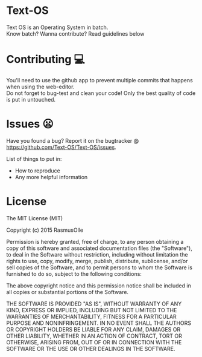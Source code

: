# Text-OS
Text OS is an Operating System in batch. <br>
Know batch? Wanna contribute? Read guidelines below

# Contributing :computer:
You'll need to use the github app to prevent multiple commits that happens when using the web-editor. <br>
Do not forget to bug-test and clean your code! Only the best quality of code is put in untouched.

# Issues :frowning:
Have you found a bug? Report it on the bugtracker @ https://github.com/Text-OS/Text-OS/issues.

List of things to put in:
* How to reproduce
* Any more helpful information

# License

The MIT License (MIT)

Copyright (c) 2015 RasmusOlle

Permission is hereby granted, free of charge, to any person obtaining a copy
of this software and associated documentation files (the "Software"), to deal
in the Software without restriction, including without limitation the rights
to use, copy, modify, merge, publish, distribute, sublicense, and/or sell
copies of the Software, and to permit persons to whom the Software is
furnished to do so, subject to the following conditions:

The above copyright notice and this permission notice shall be included in all
copies or substantial portions of the Software.

THE SOFTWARE IS PROVIDED "AS IS", WITHOUT WARRANTY OF ANY KIND, EXPRESS OR
IMPLIED, INCLUDING BUT NOT LIMITED TO THE WARRANTIES OF MERCHANTABILITY,
FITNESS FOR A PARTICULAR PURPOSE AND NONINFRINGEMENT. IN NO EVENT SHALL THE
AUTHORS OR COPYRIGHT HOLDERS BE LIABLE FOR ANY CLAIM, DAMAGES OR OTHER
LIABILITY, WHETHER IN AN ACTION OF CONTRACT, TORT OR OTHERWISE, ARISING FROM,
OUT OF OR IN CONNECTION WITH THE SOFTWARE OR THE USE OR OTHER DEALINGS IN THE
SOFTWARE.
<br><br>

<!-- # Website
Coming soon -->
